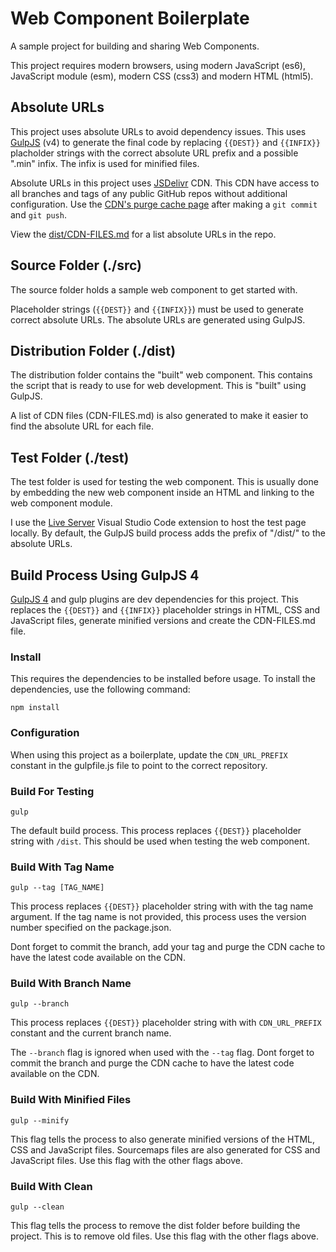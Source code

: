 # Web Component Boilerplate

A sample project for building and sharing Web Components.

This project requires modern browsers, using modern JavaScript (es6), JavaScript module (esm), modern CSS (css3) and modern HTML (html5).

## Absolute URLs

This project uses absolute URLs to avoid dependency issues. This uses [GulpJS](https://gulpjs.com) (v4) to generate the final code by replacing `{{DEST}}` and ```{{INFIX}}``` placholder strings with the correct absolute URL prefix and a possible ".min" infix. The infix is used for minified files.

Absolute URLs in this project uses [JSDelivr](https://www.jsdelivr.com) CDN. This CDN have access to all branches and tags of any public GitHub repos without additional configuration. Use the [CDN's purge cache page](https://www.jsdelivr.com/tools/purge) after making a `git commit` and `git push`.

View the [dist/CDN-FILES.md](./dist/CDN-FILES.md) for a list absolute URLs in the repo.

## Source Folder (./src)

The source folder holds a sample web component to get started with.

Placeholder strings (`{{DEST}}` and ```{{INFIX}}```) must be used to generate correct absolute URLs. The absolute URLs are generated using GulpJS.

## Distribution Folder (./dist)

The distribution folder contains the "built" web component. This contains the script that is ready to use for web development. This is "built" using GulpJS.

A list of CDN files (CDN-FILES.md) is also generated to make it easier to find the absolute URL for each file.

## Test Folder (./test)

The test folder is used for testing the web component. This is usually done by embedding the new web component inside an HTML and linking to the web component module.

I use the [Live Server](https://marketplace.visualstudio.com/items?itemName=ritwickdey.LiveServer) Visual Studio Code extension to host the test page locally. By default, the GulpJS build process adds the prefix of "/dist/" to the absolute URLs.

## Build Process Using GulpJS 4

[GulpJS 4](https://gulpjs.com) and gulp plugins are dev dependencies for this project. This replaces the `{{DEST}}` and ```{{INFIX}}``` placeholder strings in HTML, CSS and JavaScript files, generate minified versions and create the CDN-FILES.md file.

### Install

This requires the dependencies to be installed before usage. To install the dependencies, use the following command:

```
npm install
```

### Configuration

When using this project as a boilerplate, update the `CDN_URL_PREFIX` constant in the gulpfile.js file to point to the correct repository.

### Build For Testing

```
gulp
```

The default build process. This process replaces `{{DEST}}` placeholder string with `/dist`. This should be used when testing the web component.

### Build With Tag Name

```
gulp --tag [TAG_NAME]
```
This process replaces `{{DEST}}` placeholder string with with the tag name argument. If the tag name is not provided, this process uses the version number specified on the package.json.

Dont forget to commit the branch, add your tag and purge the CDN cache to have the latest code available on the CDN.

### Build With Branch Name

```
gulp --branch
```
This process replaces `{{DEST}}` placeholder string with with `CDN_URL_PREFIX` constant and the current branch name.

The `--branch` flag is ignored when used with the `--tag` flag. Dont forget to commit the branch and purge the CDN cache to have the latest code available on the CDN.

### Build With Minified Files

```
gulp --minify
```

This flag tells the process to also generate minified versions of the HTML, CSS and JavaScript files. Sourcemaps files are also generated for CSS and JavaScript files. Use this flag with the other flags above.

### Build With Clean

```
gulp --clean
```

This flag tells the process to remove the dist folder before building the project. This is to remove old files. Use this flag with the other flags above.
